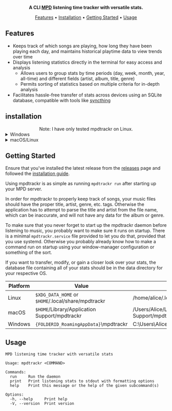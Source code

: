 <div align="center">

**A CLI [MPD](https://www.musicpd.org/) listening time tracker with versatile stats.**

[Features](#features) •
[Installation](#installation) •
[Getting Started](#getting-started) •
[Usage](#usage)

</div>

## Features

- Keeps track of which songs are playing, how long they have been playing each day, and maintains historical playtime data to view trends over time
- Displays listening statistics directly in the terminal for easy access and analysis
  - Allows users to group stats by time periods (day, week, month, year, all-time) and different fields (artist, album, title, genre)
  - Permits sorting of statistics based on multiple criteria for in-depth analysis
- Facilitates hassle-free transfer of stats across devices using an SQLite database, compatible with tools like [syncthing](https://syncthing.net/)

## installation

<div align="center">
Note: I have only tested mpdtrackr on Linux.
</div>

<details>
   <summary>Windows</summary>

> Download the latest release of mpdtrackr from the releases page.

</details>

<details>
   <summary>macOS/Linux</summary>

> You can use the [install.sh](https://github.com/Cyanistic/mpdtrackr/blob/master/install.sh) script to install and download the [latest release](https://github.com/Cyanistic/mpdtrackr/releases/latest) of mpdtrackr and enable the systemd service.
>
> The following command downloads and executes the script:
>
> ```
> curl --proto '=https' -sSf 'https://raw.githubusercontent.com/Cyanistic/mpdtrackr/master/install.sh' | sh
> ```
>
> If you are unhappy with mpdtrackr you can also uninstall it using a similar command
>
> ```
> curl --proto '=https' -sSf 'https://raw.githubusercontent.com/Cyanistic/mpdtrackr/master/install.sh' | sh -s uninstall
> ```
>
> If you prefer to avoid using scripts you can do the following:
>
> 1. Download the latest release for your specific OS from the releases page
> 2. Make the file executable using `chmod +x`
> 3. Move the file into `/usr/bin`

</details>

## Getting Started

Ensure that you've installed the latest release from the [releases](https://github.com/Cyanistic/mpdtrackr/releases/latest) page and followed the [installation guide](#installation).

Using mpdtrackr is as simple as running `mpdtrackr run` after starting up your MPD server.

In order for mpdtrackr to properly keep track of songs, your music files should have the proper title, artist, genre, etc. tags. Otherwise the application has to attempt to parse the title and artist from the file name, which can be inaccurate, and will not have any data for the album or genre.

To make sure that you never forget to start up the mpdtrackr daemon before listening to music, you probably want to make sure it runs on startup. There is a minimal `mpdtrackr.service` file provided to let you do that, provided that you use systemd. Otherwise you probably already know how to make a command run on startup using your window-manager configuration or something of the sort.

If you want to transfer, modify, or gain a closer look over your stats, the database file containing all of your stats should be in the data directory for your respective OS.

| Platform | Value                                              | Example                                            |
| -------- | -------------------------------------------------- | -------------------------------------------------- |
| Linux    | `$XDG_DATA_HOME` or `$HOME`/.local/share/mpdtrackr | /home/alice/.local/share/mpdtrackr                 |
| macOS    | `$HOME`/Library/Application Support/mpdtrackr      | /Users/Alice/Library/Application Support/mpdtrackr |
| Windows  | `{FOLDERID_RoamingAppData}`\mpdtrackr              | C:\Users\Alice\AppData\Roaming\mpdtrackr           |

## Usage

```
MPD listening time tracker with versatile stats

Usage: mpdtrackr <COMMAND>

Commands:
  run     Run the daemon
  print   Print listening stats to stdout with formatting options
  help    Print this message or the help of the given subcommand(s)

Options:
  -h, --help     Print help
  -V, --version  Print version
```
